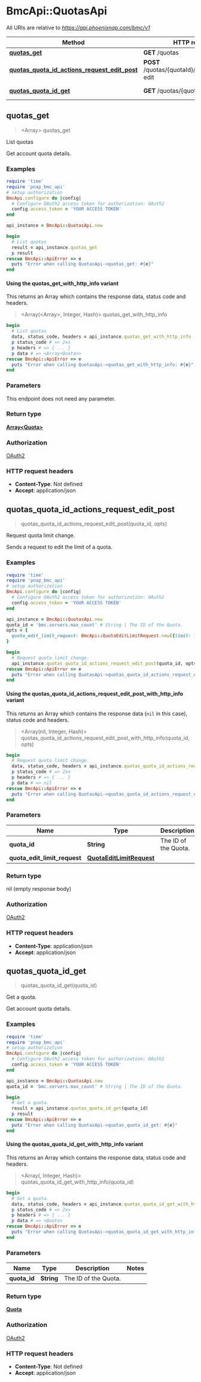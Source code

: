 # BmcApi::QuotasApi

All URIs are relative to *https://api.phoenixnap.com/bmc/v1*

| Method | HTTP request | Description |
| ------ | ------------ | ----------- |
| [**quotas_get**](QuotasApi.md#quotas_get) | **GET** /quotas | List quotas |
| [**quotas_quota_id_actions_request_edit_post**](QuotasApi.md#quotas_quota_id_actions_request_edit_post) | **POST** /quotas/{quotaId}/actions/request-edit | Request quota limit change. |
| [**quotas_quota_id_get**](QuotasApi.md#quotas_quota_id_get) | **GET** /quotas/{quotaId} | Get a quota. |


## quotas_get

> <Array<Quota>> quotas_get

List quotas

Get account quota details.

### Examples

```ruby
require 'time'
require 'pnap_bmc_api'
# setup authorization
BmcApi.configure do |config|
  # Configure OAuth2 access token for authorization: OAuth2
  config.access_token = 'YOUR ACCESS TOKEN'
end

api_instance = BmcApi::QuotasApi.new

begin
  # List quotas
  result = api_instance.quotas_get
  p result
rescue BmcApi::ApiError => e
  puts "Error when calling QuotasApi->quotas_get: #{e}"
end
```

#### Using the quotas_get_with_http_info variant

This returns an Array which contains the response data, status code and headers.

> <Array(<Array<Quota>>, Integer, Hash)> quotas_get_with_http_info

```ruby
begin
  # List quotas
  data, status_code, headers = api_instance.quotas_get_with_http_info
  p status_code # => 2xx
  p headers # => { ... }
  p data # => <Array<Quota>>
rescue BmcApi::ApiError => e
  puts "Error when calling QuotasApi->quotas_get_with_http_info: #{e}"
end
```

### Parameters

This endpoint does not need any parameter.

### Return type

[**Array&lt;Quota&gt;**](Quota.md)

### Authorization

[OAuth2](../README.md#OAuth2)

### HTTP request headers

- **Content-Type**: Not defined
- **Accept**: application/json


## quotas_quota_id_actions_request_edit_post

> quotas_quota_id_actions_request_edit_post(quota_id, opts)

Request quota limit change.

Sends a request to edit the limit of a quota.

### Examples

```ruby
require 'time'
require 'pnap_bmc_api'
# setup authorization
BmcApi.configure do |config|
  # Configure OAuth2 access token for authorization: OAuth2
  config.access_token = 'YOUR ACCESS TOKEN'
end

api_instance = BmcApi::QuotasApi.new
quota_id = 'bmc.servers.max_count' # String | The ID of the Quota.
opts = {
  quota_edit_limit_request: BmcApi::QuotaEditLimitRequest.new({limit: 10, reason: 'I need more servers for my cluster.'}) # QuotaEditLimitRequest | 
}

begin
  # Request quota limit change.
  api_instance.quotas_quota_id_actions_request_edit_post(quota_id, opts)
rescue BmcApi::ApiError => e
  puts "Error when calling QuotasApi->quotas_quota_id_actions_request_edit_post: #{e}"
end
```

#### Using the quotas_quota_id_actions_request_edit_post_with_http_info variant

This returns an Array which contains the response data (`nil` in this case), status code and headers.

> <Array(nil, Integer, Hash)> quotas_quota_id_actions_request_edit_post_with_http_info(quota_id, opts)

```ruby
begin
  # Request quota limit change.
  data, status_code, headers = api_instance.quotas_quota_id_actions_request_edit_post_with_http_info(quota_id, opts)
  p status_code # => 2xx
  p headers # => { ... }
  p data # => nil
rescue BmcApi::ApiError => e
  puts "Error when calling QuotasApi->quotas_quota_id_actions_request_edit_post_with_http_info: #{e}"
end
```

### Parameters

| Name | Type | Description | Notes |
| ---- | ---- | ----------- | ----- |
| **quota_id** | **String** | The ID of the Quota. |  |
| **quota_edit_limit_request** | [**QuotaEditLimitRequest**](QuotaEditLimitRequest.md) |  | [optional] |

### Return type

nil (empty response body)

### Authorization

[OAuth2](../README.md#OAuth2)

### HTTP request headers

- **Content-Type**: application/json
- **Accept**: application/json


## quotas_quota_id_get

> <Quota> quotas_quota_id_get(quota_id)

Get a quota.

Get account quota details.

### Examples

```ruby
require 'time'
require 'pnap_bmc_api'
# setup authorization
BmcApi.configure do |config|
  # Configure OAuth2 access token for authorization: OAuth2
  config.access_token = 'YOUR ACCESS TOKEN'
end

api_instance = BmcApi::QuotasApi.new
quota_id = 'bmc.servers.max_count' # String | The ID of the Quota.

begin
  # Get a quota.
  result = api_instance.quotas_quota_id_get(quota_id)
  p result
rescue BmcApi::ApiError => e
  puts "Error when calling QuotasApi->quotas_quota_id_get: #{e}"
end
```

#### Using the quotas_quota_id_get_with_http_info variant

This returns an Array which contains the response data, status code and headers.

> <Array(<Quota>, Integer, Hash)> quotas_quota_id_get_with_http_info(quota_id)

```ruby
begin
  # Get a quota.
  data, status_code, headers = api_instance.quotas_quota_id_get_with_http_info(quota_id)
  p status_code # => 2xx
  p headers # => { ... }
  p data # => <Quota>
rescue BmcApi::ApiError => e
  puts "Error when calling QuotasApi->quotas_quota_id_get_with_http_info: #{e}"
end
```

### Parameters

| Name | Type | Description | Notes |
| ---- | ---- | ----------- | ----- |
| **quota_id** | **String** | The ID of the Quota. |  |

### Return type

[**Quota**](Quota.md)

### Authorization

[OAuth2](../README.md#OAuth2)

### HTTP request headers

- **Content-Type**: Not defined
- **Accept**: application/json

